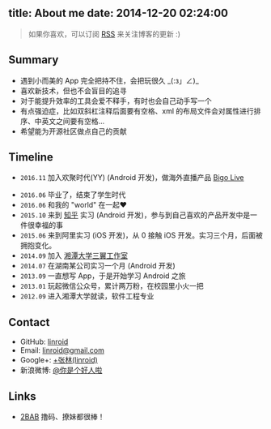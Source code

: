 title: About me
date: 2014-12-20 02:24:00
---

> 如果你喜欢，可以订阅 [RSS](/atom.xml) 来关注博客的更新 :)

## Summary
 - 遇到小而美的 App 完全把持不住，会把玩很久 \_(:з」∠)\_
 - 喜欢新技术，但也不会盲目的追寻
 - 对于能提升效率的工具会爱不释手，有时也会自己动手写一个
 - 有点强迫症，比如双斜杠注释后面要有空格、xml 的布局文件会对属性进行排序、中英文之间要有空格...
 - 希望能为开源社区做点自己的贡献

<!-- - 开源爱好者，希望有一天自己也能为开源社区作出贡献 -->
<!--  - 之前玩 PHP (嗯，世界上最好的语言！)，后来跳入 Android 的坑里。对于 [Jake Wharthon](http://jakewharton.com/)、 [Chris Banes](https://chris.banes.me/) 、[Romain Guy](http://www.curious-creature.com/about/) 、[碎星](http://imid.me/) 这些大牛，跪舔( ˘･з･)
 - 喜欢 Google 的各种产品(虽然在天朝〒△〒),Google+ 里面各种大牛！Drive 处理文档好爽！！图片放到 Photos 会收到很多惊喜！Books 的翻页效果好赞！Play 最好的 Android 应用商店！Keeps 记一些琐事很方便！新出的 Inbox 美哭>_< -->
 
## Timeline
 - `2016.11` 加入欢聚时代(YY) (Android 开发)，做海外直播产品 [Bigo Live](http://www.bigo.sg/)
 <!-- - `2016.07` 不想异地，便离开了知乎，来到广州一家初创公司(Android 开发) -->
 - `2016.06` 毕业了，结束了学生时代
 - `2016.06` 和我的 "world" 在一起❤️
 - `2015.10` 来到 [知乎](https://www.zhihu.com) 实习 (Android 开发)，参与到自己喜欢的产品开发中是一件很幸福的事
 - `2015.06` 来到阿里实习 (iOS 开发)，从 0 接触 iOS 开发。实习三个月，后面被拥抱变化。
 - `2014.09` 加入 [湘潭大学三翼工作室](http://www.sky31.com)
 - `2014.07` 在湖南某公司实习一个月 (Android 开发)
 - `2013.09` 一直想写 App，于是开始学习 Android 之旅
 - `2013.01` 玩起微信公众号，累计两万粉，在校园里小火一把
 - `2012.09` 进入湘潭大学就读，软件工程专业

<!-- - `2015.03` [FilterMenu](https://github.com/linroid/FilterMenu) 在 GitHub 上获得更多的 star -->
<!-- - `2015.01` 完成[四季电台](http://radio.sky31.com)的开发，我写了后台、Android，[Android 端](https://github.com/linroid/Sky31Radio) 放到 GitHub 上被推荐，获得一些star -->

## Contact
 - GitHub: [linroid](http://github.com/linroid)
 - Email: [linroid@gmail.com](mailto:linroid@gmail.com)
 - Google+: [+张林(linroid)](https://plus.google.com/114352094187316162338/posts)
 - 新浪微博: [@你是个好人啦](http://weibo.com/ekstone)
 
## Links

 - [2BAB](http://2bab.me/) 撸码、撩妹都很棒！